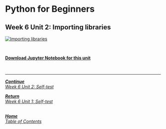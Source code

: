 # Python for Beginners

## Week 6 Unit 2: Importing libraries

[![Importing libraries](https://img.youtube.com/vi/ZusnPbkz7UE/hqdefault.jpg)](https://youtu.be/ZusnPbkz7UE)

<br>

[**Download Jupyter Notebook for this unit**](https://opensap-video.s3.openhpicloud.de/videos/2FwzwC0rZhLsZtjVzZBw7l/rtfiles/4Xp7HbwvnWOfuygG4dXmBh/openSAP_python1_Week_6_Unit_2_importlibraries_notebook.ipynb)

<br>

---

[***Continue*** <br> *Week 6 Unit 2: Self-test*](week6_unit2_selftest.md)

[***Return*** <br> *Week 6 Unit 1: Self-test*](week6_unit1_selftest.md)

<br>[***Home*** <br>*Table of Contents*](home.md)